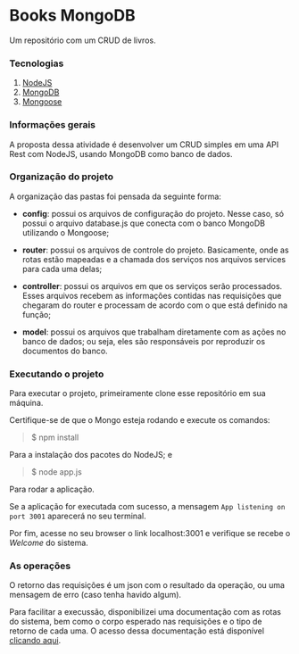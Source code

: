 # Books MongoDB
Um repositório com um CRUD de livros.

### Tecnologias
1. [NodeJS](https://nodejs.org/en/download/)
2. [MongoDB](https://www.mongodb.com/download-center/community)
3. [Mongoose](https://mongoosejs.com/docs/)

### Informações gerais
A proposta dessa atividade é desenvolver um CRUD simples em uma API Rest com NodeJS, usando MongoDB como banco de dados.

### Organização do projeto
A organização das pastas foi pensada da seguinte forma:

* **config**: possui os arquivos de configuração do projeto. Nesse caso, só possui o arquivo database.js que conecta com o banco MongoDB utilizando o Mongoose;

* **router**: possui os arquivos de controle do projeto. Basicamente, onde as rotas estão mapeadas e a chamada dos serviços nos arquivos services para cada uma delas;

* **controller**: possui os arquivos em que os serviços serão processados. Esses arquivos recebem as informações contidas nas requisições que chegaram do router e processam de acordo com o que está definido na função;

* **model**: possui os arquivos que trabalham diretamente com as ações no banco de dados; ou seja, eles são responsáveis por reproduzir os documentos do banco.

### Executando o projeto

Para executar o projeto, primeiramente clone esse repositório em sua máquina. 

Certifique-se de que o Mongo esteja rodando e execute os comandos:

> $ npm install 

Para a instalação dos pacotes do NodeJS; e

> $ node app.js

Para rodar a aplicação. 

Se a aplicação for executada com sucesso, a mensagem `App listening on port 3001` aparecerá no seu terminal.

Por fim, acesse no seu browser o link localhost:3001 e verifique se recebe o *Welcome* do sistema.

### As operações

O retorno das requisições é um json com o resultado da operação, ou uma mensagem de erro (caso tenha havido algum).

Para facilitar a execussão, disponibilizei uma documentação com as rotas do sistema, bem como o corpo esperado nas requisições e o tipo de retorno de cada uma. O acesso dessa documentação está disponível [clicando aqui](https://documenter.getpostman.com/view/6141382/SW17Rajn).
